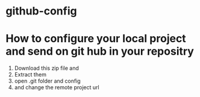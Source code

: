 # github-config

# How to configure your local project and send on git hub in your repositry

1) Download this zip file and 
2) Extract them
3) open .git folder and config
4) and change the remote project url
